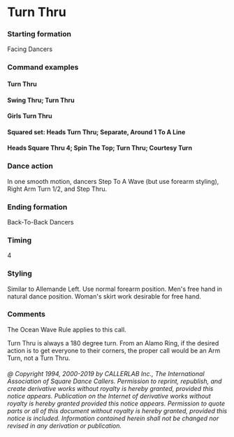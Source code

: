 
# Turn Thru

### Starting formation

Facing Dancers

### Command examples

#### Turn Thru
#### Swing Thru; Turn Thru
#### Girls Turn Thru
#### Squared set: Heads Turn Thru; Separate, Around 1 To A Line
#### Heads Square Thru 4; Spin The Top; Turn Thru; Courtesy Turn
### Dance action

In one smooth motion, dancers Step To A Wave (but use forearm styling), Right Arm Turn
1/2, and Step Thru.

### Ending formation

Back-To-Back Dancers

### Timing

4

### Styling

Similar to Allemande Left. Use normal forearm position. Men's free hand in natural dance
position. Woman's skirt work desirable for free hand.

### Comments

The Ocean Wave Rule applies to this call.

Turn Thru is always a 180 degree turn.
From an Alamo Ring, if the desired action is to get everyone
to their corners, the proper call would be an Arm Turn, not a Turn Thru.

###### @ Copyright 1994, 2000-2019 by CALLERLAB Inc., The International Association of Square Dance Callers. Permission to reprint, republish, and create derivative works without royalty is hereby granted, provided this notice appears. Publication on the Internet of derivative works without royalty is hereby granted provided this notice appears. Permission to quote parts or all of this document without royalty is hereby granted, provided this notice is included. Information contained herein shall not be changed nor revised in any derivation or publication.
